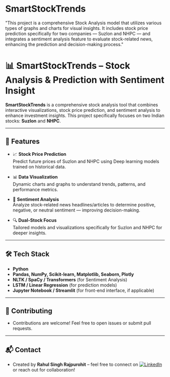 # SmartStockTrends
"This project is a comprehensive Stock Analysis model that utilizes various types of graphs and charts for visual insights. It includes stock price prediction specifically for two companies — Suzlon and NHPC — and integrates a sentiment analysis feature to evaluate stock-related news, enhancing the prediction and decision-making process."


# 📊 SmartStockTrends – Stock Analysis & Prediction with Sentiment Insight

**SmartStockTrends** is a comprehensive stock analysis tool that combines interactive visualizations, stock price prediction, and sentiment analysis to enhance investment insights. This project specifically focuses on two Indian stocks: **Suzlon** and **NHPC**.

---

## 🚀 Features

- 📈 **Stock Price Prediction**  
  Predict future prices of Suzlon and NHPC using Deep learning models trained on historical data.

- 📊 **Data Visualization**  
  Dynamic charts and graphs to understand trends, patterns, and performance metrics.

- 📰 **Sentiment Analysis**  
  Analyze stock-related news headlines/articles to determine positive, negative, or neutral sentiment — improving decision-making.

- 🔍 **Dual-Stock Focus**  
  Tailored models and visualizations specifically for Suzlon and NHPC for deeper insights.

---

## 🛠️ Tech Stack

- **Python**
- **Pandas, NumPy, Scikit-learn, Matplotlib, Seaborn, Plotly**
- **NLTK / SpaCy / Transformers** (for Sentiment Analysis)
- **LSTM / Linear Regression** (for prediction models)
- **Jupyter Notebook / Streamlit** (for front-end interface, if applicable)

---
## 🤝 Contributing
 - Contributions are welcome! Feel free to open issues or submit pull requests.
---

## 📬 Contact
- Created by **Rahul Singh Rajpurohit** – feel free to connect on [![LinkedIn](https://img.shields.io/badge/LinkedIn-blue?logo=linkedin&style=flat)](www.linkedin.com/in/rahul-singh-rajpurohit-27bb3a289/)
 or reach out for collaboration!

